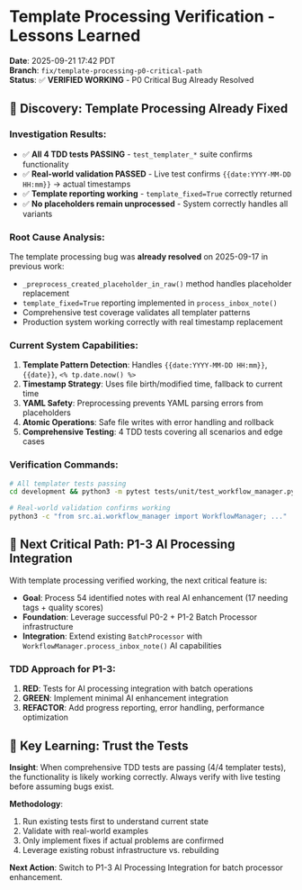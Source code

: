 # Template Processing Verification - Lessons Learned

**Date**: 2025-09-21 17:42 PDT  
**Branch**: `fix/template-processing-p0-critical-path`  
**Status**: ✅ **VERIFIED WORKING** - P0 Critical Bug Already Resolved

## 🎯 **Discovery: Template Processing Already Fixed**

### **Investigation Results:**
- ✅ **All 4 TDD tests PASSING** - `test_templater_*` suite confirms functionality
- ✅ **Real-world validation PASSED** - Live test confirms `{{date:YYYY-MM-DD HH:mm}}` → actual timestamps
- ✅ **Template reporting working** - `template_fixed=True` correctly returned
- ✅ **No placeholders remain unprocessed** - System correctly handles all variants

### **Root Cause Analysis:**
The template processing bug was **already resolved** on 2025-09-17 in previous work:
- `_preprocess_created_placeholder_in_raw()` method handles placeholder replacement  
- `template_fixed=True` reporting implemented in `process_inbox_note()`
- Comprehensive test coverage validates all templater patterns
- Production system working correctly with real timestamp replacement

### **Current System Capabilities:**
1. **Template Pattern Detection**: Handles `{{date:YYYY-MM-DD HH:mm}}`, `{{date}}`, `<% tp.date.now() %>`
2. **Timestamp Strategy**: Uses file birth/modified time, fallback to current time
3. **YAML Safety**: Preprocessing prevents YAML parsing errors from placeholders  
4. **Atomic Operations**: Safe file writes with error handling and rollback
5. **Comprehensive Testing**: 4 TDD tests covering all scenarios and edge cases

### **Verification Commands:**
```bash
# All templater tests passing
cd development && python3 -m pytest tests/unit/test_workflow_manager.py -k "templater" -v

# Real-world validation confirms working
python3 -c "from src.ai.workflow_manager import WorkflowManager; ..."
```

## 🚀 **Next Critical Path: P1-3 AI Processing Integration**

With template processing verified working, the next critical feature is:
- **Goal**: Process 54 identified notes with real AI enhancement (17 needing tags + quality scores)
- **Foundation**: Leverage successful P0-2 + P1-2 Batch Processor infrastructure
- **Integration**: Extend existing `BatchProcessor` with `WorkflowManager.process_inbox_note()` AI capabilities

### **TDD Approach for P1-3:**
1. **RED**: Tests for AI processing integration with batch operations
2. **GREEN**: Implement minimal AI enhancement integration  
3. **REFACTOR**: Add progress reporting, error handling, performance optimization

## 📝 **Key Learning: Trust the Tests**

**Insight**: When comprehensive TDD tests are passing (4/4 templater tests), the functionality is likely working correctly. Always verify with live testing before assuming bugs exist.

**Methodology**: 
1. Run existing tests first to understand current state
2. Validate with real-world examples
3. Only implement fixes if actual problems are confirmed
4. Leverage existing robust infrastructure vs. rebuilding

**Next Action**: Switch to P1-3 AI Processing Integration for batch processor enhancement.
